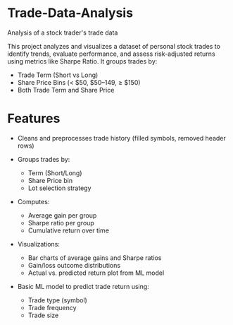 # Trade-Data-Analysis
Analysis of a stock trader's trade data

This project analyzes and visualizes a dataset of personal stock trades to identify trends, evaluate performance, and assess risk-adjusted returns using metrics like Sharpe Ratio. It groups trades by:
- Trade Term (Short vs Long)
- Share Price Bins (< $50, $50–149, ≥ $150)
- Both Trade Term and Share Price

# Features
- Cleans and preprocesses trade history (filled symbols, removed header rows)

- Groups trades by:
  - Term (Short/Long)
  - Share Price bin
  - Lot selection strategy

- Computes:
  - Average gain per group
  - Sharpe ratio per group
  - Cumulative return over time
- Visualizations:
  - Bar charts of average gains and Sharpe ratios
  - Gain/loss outcome distributions
  - Actual vs. predicted return plot from ML model

- Basic ML model to predict trade return using:
  - Trade type (symbol)
  - Trade frequency
  - Trade size

